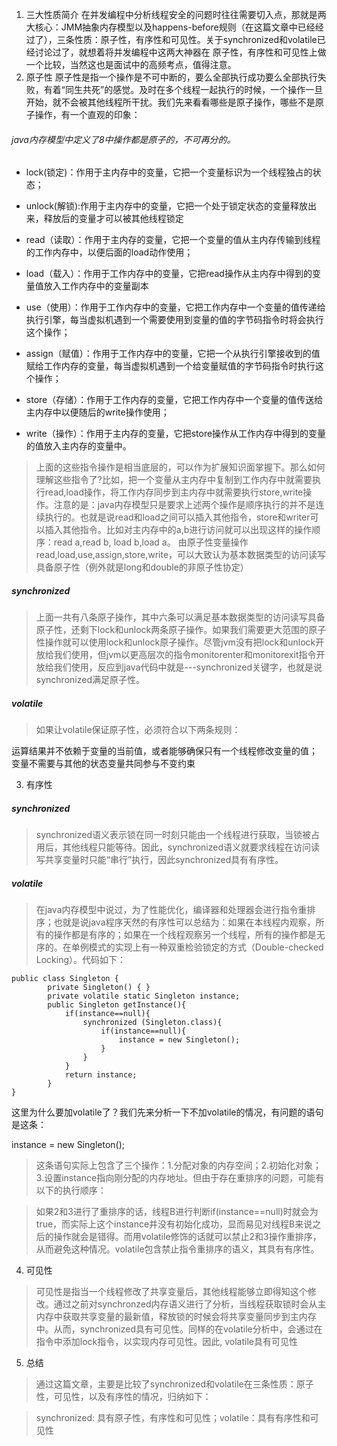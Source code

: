1. 三大性质简介
在并发编程中分析线程安全的问题时往往需要切入点，那就是两大核心：JMM抽象内存模型以及happens-before规则（在这篇文章中已经经过了），三条性质：原子性，有序性和可见性。关于synchronized和volatile已经讨论过了，就想着将并发编程中这两大神器在 原子性，有序性和可见性上做一个比较，当然这也是面试中的高频考点，值得注意。
2. 原子性
原子性是指一个操作是不可中断的，要么全部执行成功要么全部执行失败，有着“同生共死”的感觉。及时在多个线程一起执行的时候，一个操作一旦开始，就不会被其他线程所干扰。我们先来看看哪些是原子操作，哪些不是原子操作，有一个直观的印象：


###### java内存模型中定义了8中操作都是原子的，不可再分的。

+ lock(锁定)：作用于主内存中的变量，它把一个变量标识为一个线程独占的状态；
- unlock(解锁):作用于主内存中的变量，它把一个处于锁定状态的变量释放出来，释放后的变量才可以被其他线程锁定
+ read（读取）：作用于主内存的变量，它把一个变量的值从主内存传输到线程的工作内存中，以便后面的load动作使用；
- load（载入）：作用于工作内存中的变量，它把read操作从主内存中得到的变量值放入工作内存中的变量副本
+ use（使用）：作用于工作内存中的变量，它把工作内存中一个变量的值传递给执行引擎，每当虚拟机遇到一个需要使用到变量的值的字节码指令时将会执行这个操作；
- assign（赋值）：作用于工作内存中的变量，它把一个从执行引擎接收到的值赋给工作内存的变量，每当虚拟机遇到一个给变量赋值的字节码指令时执行这个操作；
+ store（存储）：作用于工作内存的变量，它把工作内存中一个变量的值传送给主内存中以便随后的write操作使用；
- write（操作）：作用于主内存的变量，它把store操作从工作内存中得到的变量的值放入主内存的变量中。

> 上面的这些指令操作是相当底层的，可以作为扩展知识面掌握下。那么如何理解这些指令了?比如，把一个变量从主内存中复制到工作内存中就需要执行read,load操作，将工作内存同步到主内存中就需要执行store,write操作。注意的是：java内存模型只是要求上述两个操作是顺序执行的并不是连续执行的。也就是说read和load之间可以插入其他指令，store和writer可以插入其他指令。比如对主内存中的a,b进行访问就可以出现这样的操作顺序：read a,read b, load b,load a。
由原子性变量操作read,load,use,assign,store,write，可以大致认为基本数据类型的访问读写具备原子性（例外就是long和double的非原子性协定）

##### synchronized

> 上面一共有八条原子操作，其中六条可以满足基本数据类型的访问读写具备原子性，还剩下lock和unlock两条原子操作。如果我们需要更大范围的原子性操作就可以使用lock和unlock原子操作。尽管jvm没有把lock和unlock开放给我们使用，但jvm以更高层次的指令monitorenter和monitorexit指令开放给我们使用，反应到java代码中就是---synchronized关键字，也就是说synchronized满足原子性。

##### volatile
> 如果让volatile保证原子性，必须符合以下两条规则：

运算结果并不依赖于变量的当前值，或者能够确保只有一个线程修改变量的值；
变量不需要与其他的状态变量共同参与不变约束

3. 有序性

##### synchronized
> synchronized语义表示锁在同一时刻只能由一个线程进行获取，当锁被占用后，其他线程只能等待。因此，synchronized语义就要求线程在访问读写共享变量时只能“串行”执行，因此synchronized具有有序性。

##### volatile

> 在java内存模型中说过，为了性能优化，编译器和处理器会进行指令重排序；也就是说java程序天然的有序性可以总结为：如果在本线程内观察，所有的操作都是有序的；如果在一个线程观察另一个线程，所有的操作都是无序的。在单例模式的实现上有一种双重检验锁定的方式（Double-checked Locking）。代码如下：

    public class Singleton {
            private Singleton() { }
            private volatile static Singleton instance;
            public Singleton getInstance(){
                if(instance==null){
                    synchronized (Singleton.class){
                        if(instance==null){
                            instance = new Singleton();
                        }
                    }
                }
                return instance;
            }
    }

这里为什么要加volatile了？我们先来分析一下不加volatile的情况，有问题的语句是这条：

instance = new Singleton();

> 这条语句实际上包含了三个操作：1.分配对象的内存空间；2.初始化对象；3.设置instance指向刚分配的内存地址。但由于存在重排序的问题，可能有以下的执行顺序：


> 如果2和3进行了重排序的话，线程B进行判断if(instance==null)时就会为true，而实际上这个instance并没有初始化成功，显而易见对线程B来说之后的操作就会是错得。而用volatile修饰的话就可以禁止2和3操作重排序，从而避免这种情况。volatile包含禁止指令重排序的语义，其具有有序性。
4. 可见性
> 可见性是指当一个线程修改了共享变量后，其他线程能够立即得知这个修改。通过之前对synchronzed内存语义进行了分析，当线程获取锁时会从主内存中获取共享变量的最新值，释放锁的时候会将共享变量同步到主内存中。从而，synchronized具有可见性。同样的在volatile分析中，会通过在指令中添加lock指令，以实现内存可见性。因此, volatile具有可见性
5. 总结
> 通过这篇文章，主要是比较了synchronized和volatile在三条性质：原子性，可见性，以及有序性的情况，归纳如下：

> synchronized: 具有原子性，有序性和可见性；volatile：具有有序性和可见性